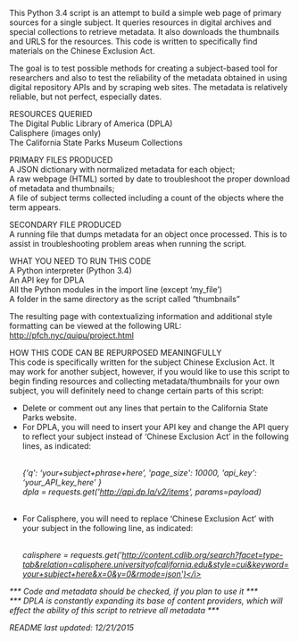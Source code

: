 This Python 3.4 script is an attempt to build a simple web page of primary sources for a single subject. It queries resources in digital archives and special collections to retrieve metadata. It also downloads the thumbnails and URLS for the resources. This code is written to specifically find materials on the Chinese Exclusion Act.

The goal is to test possible methods for creating a subject-based tool for researchers and also to test the reliability of the metadata obtained in using digital repository APIs and by scraping web sites. The metadata is relatively reliable, but not perfect, especially dates.

RESOURCES QUERIED<br>
The Digital Public Library of America (DPLA)<br>
Calisphere (images only)<br>
The California State Parks Museum Collections<br>

PRIMARY FILES PRODUCED<br>
A JSON dictionary with normalized metadata for each object;<br>
A raw webpage (HTML) sorted by date to troubleshoot the proper download of metadata and thumbnails;<br>
A file of subject terms collected including a count of the objects where the term appears.<br>

SECONDARY FILE PRODUCED<br>
A running file that dumps metadata for an object once processed. This is to assist in troubleshooting problem areas when running the script.

WHAT YOU NEED TO RUN THIS CODE<br>
A Python interpreter (Python 3.4)<br>
An API key for DPLA<br>
All the Python modules in the import line (except ‘my_file’)<br>
A folder in the same directory as the script called “thumbnails”<br>

The resulting page with contextualizing information and additional style formatting can be viewed at the following URL:<br>
http://pfch.nyc/quipu/project.html

HOW THIS CODE CAN BE REPURPOSED MEANINGFULLY<br>
This code is specifically written for the subject Chinese Exclusion Act. It may work for another subject, however, if you would like to use this script to begin finding resources and collecting metadata/thumbnails for your own subject, you will definitely need to change certain parts of this script:

<ul>
<li>Delete or comment out any lines that pertain to the California State Parks website.</li>
<li>For DPLA, you will need to insert your API key and change the API query to reflect your subject instead of ‘Chinese Exclusion Act’ in the following lines, as indicated:<br><br>

<i>{'q': ‘your+subject+phrase+here’, 'page_size': 10000,  'api_key': ‘your_API_key_here’ }</i><br>
	<i>dpla = requests.get('http://api.dp.la/v2/items', params=payload)</i>
</li><br>
<li>For Calisphere, you will need to replace ‘Chinese Exclusion Act’ with your subject in the following line, as indicated:<br><br>

<i>calisphere = requests.get('http://content.cdlib.org/search?facet=type-tab&relation=calisphere.universityofcalifornia.edu&style=cui&keyword=your+subject+here&x=0&y=0&rmode=json')</i>
</li>
</ul>

*** Code and metadata should be checked, if you plan to use it ***<br>
*** DPLA is constantly expanding its base of content providers, which will effect the ability of this script to retrieve all metadata ***

README last updated: 12/21/2015
 
